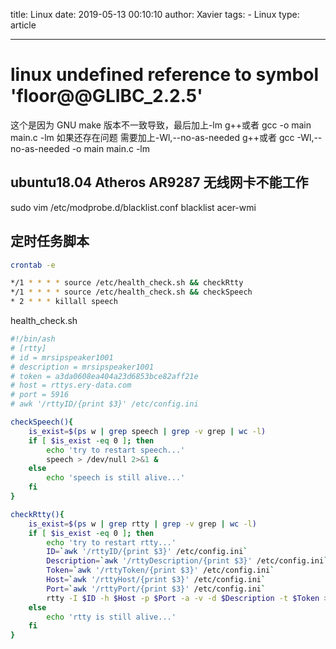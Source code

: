 title: Linux
date: 2019-05-13 00:10:10
author: Xavier
tags: - Linux
type: article

---

# linux undefined reference to symbol 'floor@@GLIBC_2.2.5'

这个是因为 GNU make 版本不一致导致，最后加上-lm
g++或者 gcc -o main main.c -lm
如果还存在问题 需要加上-Wl,--no-as-needed
g++或者 gcc -Wl,--no-as-needed -o main main.c -lm

## ubuntu18.04 Atheros AR9287 无线网卡不能工作

sudo vim /etc/modprobe.d/blacklist.conf
blacklist acer-wmi

## 定时任务脚本

```sh
crontab -e
```

```sh
*/1 * * * * source /etc/health_check.sh && checkRtty
*/1 * * * * source /etc/health_check.sh && checkSpeech
* 2 * * * killall speech
```

health_check.sh

```sh
#!/bin/ash
# [rtty]
# id = mrsipspeaker1001
# description = mrsipspeaker1001
# token = a3da0608ea404a23d6853bce82aff21e
# host = rttys.ery-data.com
# port = 5916
# awk '/rttyID/{print $3}' /etc/config.ini

checkSpeech(){
    is_exist=$(ps w | grep speech | grep -v grep | wc -l)
    if [ $is_exist -eq 0 ]; then
        echo 'try to restart speech...'
        speech > /dev/null 2>&1 &
    else
        echo 'speech is still alive...'
    fi
}

checkRtty(){
    is_exist=$(ps w | grep rtty | grep -v grep | wc -l)
    if [ $is_exist -eq 0 ]; then
        echo 'try to restart rtty...'
        ID=`awk '/rttyID/{print $3}' /etc/config.ini`
        Description=`awk '/rttyDescription/{print $3}' /etc/config.ini`
        Token=`awk '/rttyToken/{print $3}' /etc/config.ini`
        Host=`awk '/rttyHost/{print $3}' /etc/config.ini`
        Port=`awk '/rttyPort/{print $3}' /etc/config.ini`
        rtty -I $ID -h $Host -p $Port -a -v -d $Description -t $Token > /dev/null 2>&1 &
    else
        echo 'rtty is still alive...'
    fi
}
```
